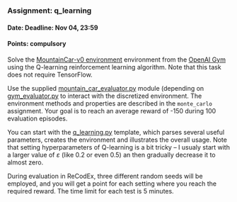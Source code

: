 ### Assignment: q_learning
#### Date: Deadline: Nov 04, 23:59
#### Points: **compulsory**

Solve the [MountainCar-v0 environment](https://gym.openai.com/envs/MountainCar-v0)
environment from the [OpenAI Gym](https://gym.openai.com/) using the Q-learning
reinforcement learning algorithm. Note that this task does not require
TensorFlow.

Use the supplied [mountain_car_evaluator.py](https://github.com/ufal/npfl122/tree/master/labs/03/mountain_car_evaluator.py)
module (depending on [gym_evaluator.py](https://github.com/ufal/npfl122/tree/master/labs/02/gym_evaluator.py)
to interact with the discretized environment. The environment
methods and properties are described in the `monte_carlo` assignment.
Your goal is to reach an average reward of -150 during 100 evaluation episodes.

You can start with the [q_learning.py](https://github.com/ufal/npfl122/tree/master/labs/03/q_learning.py)
template, which parses several useful parameters, creates the environment
and illustrates the overall usage. Note that setting hyperparameters of
Q-learning is a bit tricky – I usualy start with a larger value of $ε$ (like 0.2
or even 0.5) an then gradually decrease it to almost zero.

During evaluation in ReCodEx, three different random seeds will be employed, and
you will get a point for each setting where you reach the required reward.
The time limit for each test is 5 minutes.
